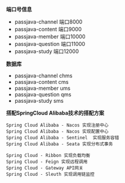 

**端口号信息**

- passjava-channel  端口8000
- passjava-content  端口9000
- passjava-member 端口10000
- passjava-question 端口11000
- passjava-study 端口12000

**数据库**

- passjava-channel  chms
- passjava-content  cms
- passjava-member   ums
- passjava-question qms
- passjava-study    sms

**搭配SpringCloud Alibaba技术的搭配方案**

```
Spring Cloud Alibaba - Nacos 实现注册中心
Spring Cloud Alibaba - Nacos 实现配置中心
Spring Cloud Alibaba - Sentinel  实现服务容错
Spring Cloud Alibaba - Seata 实现分布式事务

Spring Cloud - Ribbon 实现负载均衡
Spring Cloud - Feign 实现远程调用
Spring Cloud - Gateway API网关
Spring Cloud - Sleuth 实现调用链监控
```
